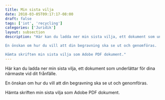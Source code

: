 ```yaml
---
title: Min sista vilja
date: 2018-03-05T09:17:17-08:00
draft: false
tags: ['iot', 'recycling']
categories: ['Juridik']
layout: subsection
description: "Här kan du ladda ner min sista vilja, ett dokument som underlättar för dina närmaste vid dit frånfälle.

En önskan om hur du vill att din begravning ska se ut och genomföras.

Hämta skriften min sista vilja som Adobe PDF dokument."
---
```



Här kan du ladda ner min sista vilja, ett dokument som underlättar för dina närmaste vid dit frånfälle.

En önskan om hur du vill att din begravning ska se ut och genomföras.

Hämta skriften min sista vilja som Adobe PDF dokument.
